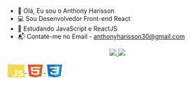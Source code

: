 - 👋 Olá, Eu sou o Anthony Harisson
- 💻 Sou Desenvolvedor Front-end React
- 🌱 Estudando JavaScript e ReactJS
- 📬 Contate-me no Email - anthonyharisson30@gmail.com

<div align="center">
  <a href="https://github.com/anthonyh30">
  <img height="150em" src="https://github-readme-stats.vercel.app/api?username=anthonyh30&show_icons=true&theme=chartreuse-dark&include_all_commits=true&count_private=true"/>
  <img height="150em" src="https://github-readme-stats.vercel.app/api/top-langs/?username=anthonyh30&layout=compact&langs_count=7&theme=chartreuse-dark"/>
</div>

  <div style="display: inline_block"><br>
  <img align="center" alt="Rafa-Js" height="30" width="40" src="https://raw.githubusercontent.com/devicons/devicon/master/icons/javascript/javascript-plain.svg">
  <img align="center" alt="Rafa-HTML" height="30" width="40" src="https://raw.githubusercontent.com/devicons/devicon/master/icons/html5/html5-original.svg">
  <img align="center" alt="Rafa-CSS" height="30" width="40" src="https://raw.githubusercontent.com/devicons/devicon/master/icons/css3/css3-original.svg">
    <src="https://media.discordapp.net/attachments/639956127056134178/890373478988013628/Publicacoes_Instagram_1_1.png?width=676&height=676">
</div>

